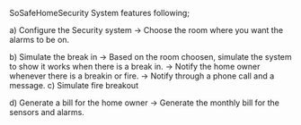 SoSafeHomeSecurity System features following;

a) Configure the Security system
    -> Choose the room where you want the alarms to be on.

b) Simulate the break in
    -> Based on the room choosen, simulate the system to show it works when there is a break in.
    -> Notify the home owner whenever there is a breakin or fire.
    -> Notify through a phone call and a message.
c) Simulate fire breakout

d) Generate a bill for the home owner
    -> Generate the monthly bill for the sensors and alarms. 

